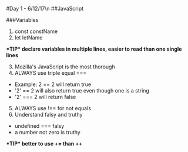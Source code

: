 #Day 1 - 6/12/17\n
##JavaScript

###Variables
1. const constName
2. let letName

**\*TIP\* declare variables in multiple lines, easier to read than one single lines**

3. Mozilla's JavaScript is the most thorough
4. ALWAYS use triple equal ===
  * Example: 2 == 2 will return true
  * '2' == 2 will also return true even though one is a string
  * '2' === 2 will return false
5. ALWAYS use !== for not equals
6. Understand falsy and truthy
  * undefined === falsy
  * a number not zero is truthy

**\*TIP\* better to use += than ++**

